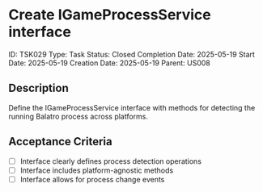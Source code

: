# Create IGameProcessService interface

ID: TSK029
Type: Task
Status: Closed
Completion Date: 2025-05-19
Start Date: 2025-05-19
Creation Date: 2025-05-19
Parent: US008

## Description

Define the IGameProcessService interface with methods for detecting the running Balatro process across platforms.

## Acceptance Criteria

- [ ] Interface clearly defines process detection operations
- [ ] Interface includes platform-agnostic methods
- [ ] Interface allows for process change events
